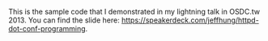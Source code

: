 This is the sample code that I demonstrated in my lightning talk in OSDC.tw 2013. You can find the slide here: https://speakerdeck.com/jeffhung/httpd-dot-conf-programming.